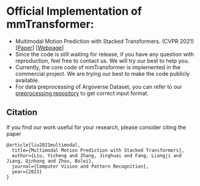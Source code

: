 # Official Implementation of mmTransformer:
- Multimodal Motion Prediction with Stacked Transformers. (CVPR 2021) [[Paper](https://arxiv.org/pdf/2103.11624.pdf)] [[Webpage](https://decisionforce.github.io/mmTransformer/)]
- Since the code is still waiting for release, if you have any question with reproduction, feel free to contact us. We will try our best to help you.
- Currently, the core code of mmTransformer is implemented in the commercial project. We are trying our best to make the code publicly available.
- For data preprocessing of Argoverse Dataset, you can refer to our [preprocessing repository](https://github.com/jzhang538/Argoverse-Data-Preprocess) to get correct input format.

## Citation
If you find our work useful for your research, please consider citing the paper
```
@article{liu2021multimodal,
  title={Multimodal Motion Prediction with Stacked Transformers},
  author={Liu, Yicheng and Zhang, Jinghuai and Fang, Liangji and Jiang, Qinhong and Zhou, Bolei},
  journal={Computer Vision and Pattern Recognition},
  year={2021}
}
```
